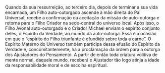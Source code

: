 ﻿Quando da sua ressurreição, ao terceiro dia, depois de terminar a sua vida encarnada, um Filho auto-outorgado ascende à mão direita do Pai Universal, recebe a confirmação da aceitação da missão de auto-outorga e retorna para o Filho Criador na sede-central do universo local. Após isso, o Filho Avonal auto-outorgado e o Criador Michael enviam o espírito conjunto deles, o Espírito da Verdade, ao mundo da auto-outorga. Essa é a ocasião em que o “espírito do Filho triunfante é efundido sobre toda a carne”. O Espírito Materno do Universo também participa dessa efusão do Espírito da Verdade e, concomitantemente, há a proclamação da ordem para a outorga dos Ajustadores do Pensamento. A partir de então toda criatura volitiva de mente normal, daquele mundo, receberá o Ajustador tão logo atinja a idade da responsabilidade moral e de escolha espiritual.